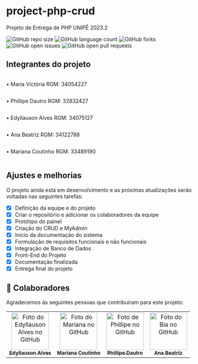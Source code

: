 # project-php-crud

Projeto de Entrega de PHP UNIPÊ 2023.2

![GitHub repo size](https://img.shields.io/github/repo-size/victoriaflb/project-php-crud?style=for-the-badge)
![GitHub language count](https://img.shields.io/github/languages/count/victoriaflb/project-php-crud?style=for-the-badge)
![GitHub forks](https://img.shields.io/github/forks/victoriaflb/project-php-crud?style=for-the-badge)
![GitHub open issues](https://img.shields.io/github/issues/victoriaflb/project-php-crud?style=for-the-badge)
![GitHub open pull requests](https://img.shields.io/github/issues-pr/victoriaflb/project-php-crud?style=for-the-badge)

 

## Integrantes do projeto

<div style="flex-direction:column; display:flex">
<p>• Maria Victória RGM: 34054227</p>
<p>• Phillipe Dautro RGM: 32832427</p>
<p>• Edyllauson Alves RGM: 34075127</p>
<p>• Ana Beatriz RGM: 34122788</p>
<p>• Mariana Coutinho RGM: 33489190</p>

</div>

## Ajustes e melhorias

O projeto ainda está em desenvolvimento e as próximas atualizações serão voltadas nas seguintes tarefas:

- [x] Definição da equipe e do projeto
- [x] Criar o repositório e adicionar os colaboradores da equipe
- [x] Protótipo do painel
- [X] Criação do CRUD e MyAdmin
- [x] Inicio da documentação do sistema
- [x] Formulação de requisitos funcionais e não funcionais
- [X] Integração de Banco de Dados
- [X] Front-End do Projeto
- [X] Documentação finalizada
- [X] Entrega final do projeto
## 🤝 Colaboradores

Agradecemos às seguintes pessoas que contribuíram para este projeto:

<table>
  <tr>
    <td align="center">
      <a href="https://github.com/Edyllauson">
        <img src="https://avatars.githubusercontent.com/u/124541348?v=4" width="100px" alt="Foto do Edyllauson Alves no GitHub"/><br>
        <sub>
          <b style="text-decoration: none;">Edyllauson Alves</b>
        </sub>
      </a>
    </td>
    <td align="center">
      <a href="https://github.com/havilliard">
        <img src="https://avatars.githubusercontent.com/u/149206726?v=4" width="100px;" alt="Foto do Mariana no GitHub"/><br>
        <sub>
          <b>Mariana Coutinho</b>
        </sub>
      </a>
    </td>
    <td align="center">
      <a href="https://github.com/phdautro">
        <img src="https://avatars.githubusercontent.com/u/128640024?v=4" width="100px;" alt="Foto de Phillipe no GitHub"/><br>
        <sub>
          <b>Phillipe Dautro</b>
        </sub>
      </a>
    </td>
   <td align="center">
      <a href="https://github.com/AnaBiaZS">
        <img src="https://avatars.githubusercontent.com/u/149087087?v=4" width="100px;" alt="Foto do Bia no GitHub"/><br>
        <sub>
          <b>Ana Beatriz</b>
        </sub>
      </a>
    </td>
  </tr>
</table>
